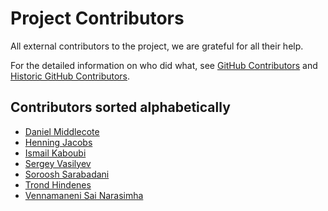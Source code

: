 # Project Contributors

All external contributors to the project, we are grateful for all their help.

For the detailed information on who did what, 
see [GitHub Contributors](https://github.com/nolar/kopf/graphs/contributors)
and [Historic GitHub Contributors](https://github.com/zalando-incubator/kopf/graphs/contributors). 

## Contributors sorted alphabetically

- [Daniel Middlecote](https://github.com/dlmiddlecote)
- [Henning Jacobs](https://github.com/hjacobs)
- [Ismail Kaboubi](https://github.com/smileisak)
- [Sergey Vasilyev](https://github.com/nolar)
- [Soroosh Sarabadani](https://github.com/psycho-ir)
- [Trond Hindenes](https://github.com/trondhindenes)
- [Vennamaneni Sai Narasimha](https://github.com/thevennamaneni)

